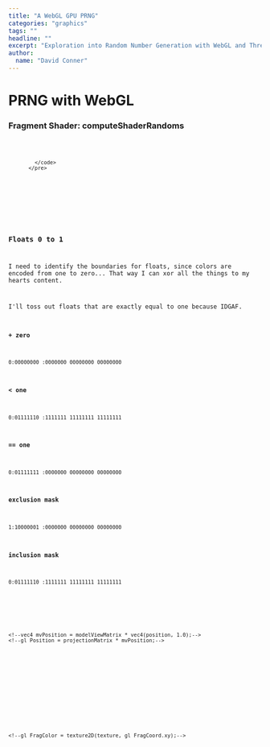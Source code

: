 ```yaml
---
title: "A WebGL GPU PRNG"
categories: "graphics"
tags: ""
headline: ""
excerpt: "Exploration into Random Number Generation with WebGL and ThreeJS"
author:
  name: "David Conner"
---
```


# PRNG with WebGL

### Fragment Shader: computeShaderRandoms

<p>
  <figure class="highlight">
    <pre>
      <code id="codeComputeShaderRandoms" class="language-c" data-lang="c">
      
      </code>
    </pre>
  </figure>
</p>

### Floats 0 to 1

I need to identify the boundaries for floats, since colors are encoded from 
one to zero... That way I can xor all the things to my hearts content. 

I'll toss out floats that are exactly equal to one because IDGAF.

#### + zero

```
0:00000000 :0000000 00000000 00000000
```

#### < one

```
0:01111110 :1111111 11111111 11111111
```

#### == one

```
0:01111111 :0000000 00000000 00000000
```

#### exclusion mask

```
1:10000001 :0000000 00000000 00000000
```

#### inclusion mask

```
0:01111110 :1111111 11111111 11111111
```


<!--<script type="x-shader/x-vertex" id="vertCube">-->
  <!--void main() {-->
    <!--vec4 mvPosition = modelViewMatrix * vec4(position, 1.0);-->
    <!--gl_Position = projectionMatrix * mvPosition;-->
  <!--}-->
<!--</script>-->

<!--<script type="x-shader/x-fragment" id="fragCube">-->
  <!--uniform sampler2D texture;-->
  <!--void main() {-->
    <!--gl_FragColor = texture2D(texture, gl_FragCoord.xy);-->
  <!--}-->
<!--</script>-->

<script type="x-shader/x-fragment" id="computeShaderRandoms">
  void main() {
    vec2 uv = (gl_FragCoord.xy / resolution.xy);
    vec4 texel = texture2D(texRandom, uv);

    vec2 texelCoords[4]; 
    texelCoords[0] = mod(gl_FragCoord.xy + vec2( 0.0, -1.0), resolution.xy) / resolution.xy;
    texelCoords[1] = mod(gl_FragCoord.xy + vec2( 1.0,  0.0), resolution.xy) / resolution.xy;
    texelCoords[2] = mod(gl_FragCoord.xy + vec2( 0.0,  1.0), resolution.xy) / resolution.xy;
    texelCoords[3] = mod(gl_FragCoord.xy + vec2(-1.0,  1.0), resolution.xy) / resolution.xy;

    vec4 texels[4];
    texels[0] = texture2D(texRandom, texelCoords[0]);
    texels[1] = texture2D(texRandom, texelCoords[1]);
    texels[2] = texture2D(texRandom, texelCoords[2]);
    texels[3] = texture2D(texRandom, texelCoords[3]);

    vec4 newTexel = fract(texel + texels[0] + texels[1] + texels[2] + texels[3]);
    gl_FragColor = vec4(newTexel.x, newTexel.y, newTexel.z, 1.0);
  }</script>

<script type="x-shader/x-fragment" id="computeShaderRandomsNoMutate">
  void main() {
    vec2 uv = gl_FragCoord.xy / resolution.xy;
    float color = uv.x * uv.y / resolution.x * resolution.y;
    //gl_FragColor = vec4(color, 1.0 - color, 63, 1);
    vec4 colorTransform = vec4(color, 1.0 - color, 63, 0.75);
    //gl_FragColor = abs(colorTransform - texture2D(texRandom, uv));
    gl_FragColor = texture2D(texRandom, uv);
  }</script>

<script type="x-shader/x-fragment" id="computeShaderRandomsStrobe">
  void main() {
    vec2 uv = gl_FragCoord.xy / resolution.xy;
    float color = uv.x * uv.y / 256.0 * 256.0;
    //gl_FragColor = vec4(color, 1.0 - color, 63, 1);
    vec4 colorTransform = vec4(color, 1.0 - color, 63, 1);
    gl_FragColor = abs(colorTransform - texture2D(texRandom, uv));
  }</script>

<!--<script type="x-shader/x-vertex" id="hmmm">-->

<!--</script>-->

<script src="/js/three/GPUComputeRenderer.js" type="text/javascript"></script>
<script src="/js/3d/2016-12-31-webgl-gpu-prng.js" type="text/javascript"></script>

<script type="text/javascript">
  var codeComputeShaderRandoms = document.getElementById("computeShaderRandoms").textContent;
  codeComputeShaderRandoms = '<span class="p">' + 
    codeComputeShaderRandoms.split('\n').join('</span>\n<span class="p">') + 
    '</span>';
  document.getElementById("codeComputeShaderRandoms").innerHTML = codeComputeShaderRandoms;
</script>
